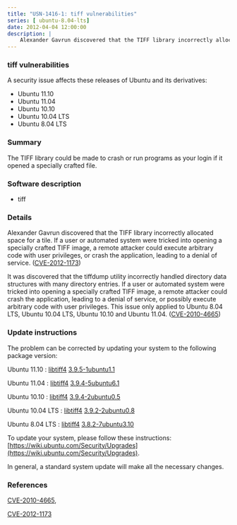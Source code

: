 ```yaml
---
title: "USN-1416-1: tiff vulnerabilities"
series: [ ubuntu-8.04-lts]
date: 2012-04-04 12:00:00
description: |
    Alexander Gavrun discovered that the TIFF library incorrectly allocated space for a tile. If a user or automated system were tricked into opening a specially crafted TIFF image, a remote attacker could execute arbitrary code with user privileges, or crash the application, leading to a denial of service. ([CVE-2012-1173](http://people.ubuntu.com/~ubuntu-security/cve/CVE-2012-1173))
--- 
```

 
### tiff vulnerabilities

A security issue affects these releases of Ubuntu and its derivatives:

* Ubuntu 11.10
* Ubuntu 11.04
* Ubuntu 10.10
* Ubuntu 10.04 LTS
* Ubuntu 8.04 LTS

### Summary

The TIFF library could be made to crash or run programs as your login if it opened a specially crafted file.

### Software description

* tiff 

### Details

Alexander Gavrun discovered that the TIFF library incorrectly allocated space for a tile. If a user or automated system were tricked into opening a specially crafted TIFF image, a remote attacker could execute arbitrary code with user privileges, or crash the application, leading to a denial of service. ([CVE-2012-1173](http://people.ubuntu.com/~ubuntu-security/cve/CVE-2012-1173))

It was discovered that the tiffdump utility incorrectly handled directory data structures with many directory entries. If a user or automated system were tricked into opening a specially crafted TIFF image, a remote attacker could crash the application, leading to a denial of service, or possibly execute arbitrary code with user privileges. This issue only applied to Ubuntu 8.04 LTS, Ubuntu 10.04 LTS, Ubuntu 10.10 and Ubuntu 11.04. ([CVE-2010-4665](http://people.ubuntu.com/~ubuntu-security/cve/CVE-2010-4665)) 

### Update instructions

The problem can be corrected by updating your system to the following package version:

Ubuntu 11.10
 : [libtiff4](https://launchpad.net/ubuntu/+source/tiff) <span> [3.9.5-1ubuntu1.1](https://launchpad.net/ubuntu/+source/tiff/3.9.5-1ubuntu1.1) </span> 

Ubuntu 11.04
 : [libtiff4](https://launchpad.net/ubuntu/+source/tiff) <span> [3.9.4-5ubuntu6.1](https://launchpad.net/ubuntu/+source/tiff/3.9.4-5ubuntu6.1) </span> 

Ubuntu 10.10
 : [libtiff4](https://launchpad.net/ubuntu/+source/tiff) <span> [3.9.4-2ubuntu0.5](https://launchpad.net/ubuntu/+source/tiff/3.9.4-2ubuntu0.5) </span> 

Ubuntu 10.04 LTS
 : [libtiff4](https://launchpad.net/ubuntu/+source/tiff) <span> [3.9.2-2ubuntu0.8](https://launchpad.net/ubuntu/+source/tiff/3.9.2-2ubuntu0.8) </span> 

Ubuntu 8.04 LTS
 : [libtiff4](https://launchpad.net/ubuntu/+source/tiff) <span> [3.8.2-7ubuntu3.10](https://launchpad.net/ubuntu/+source/tiff/3.8.2-7ubuntu3.10) </span> 

To update your system, please follow these instructions: [https://wiki.ubuntu.com/Security/Upgrades](https://wiki.ubuntu.com/Security/Upgrades).

In general, a standard system update will make all the necessary changes. 

### References

 [CVE-2010-4665](http://people.ubuntu.com/~ubuntu-security/cve/CVE-2010-4665), 

 [CVE-2012-1173](http://people.ubuntu.com/~ubuntu-security/cve/CVE-2012-1173)
 
